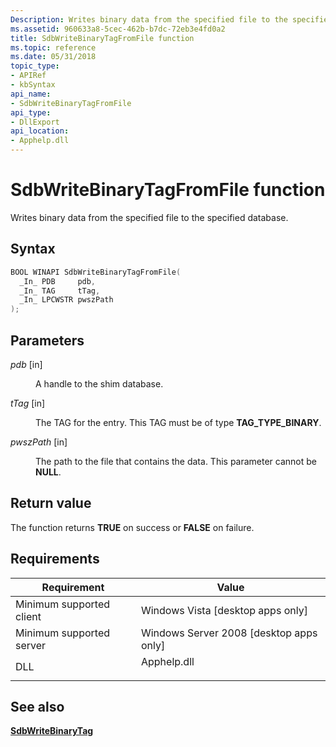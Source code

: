 ```yaml
---
Description: Writes binary data from the specified file to the specified database.
ms.assetid: 960633a8-5cec-462b-b7dc-72eb3e4fd0a2
title: SdbWriteBinaryTagFromFile function
ms.topic: reference
ms.date: 05/31/2018
topic_type: 
- APIRef
- kbSyntax
api_name: 
- SdbWriteBinaryTagFromFile
api_type: 
- DllExport
api_location: 
- Apphelp.dll
---
```


# SdbWriteBinaryTagFromFile function

Writes binary data from the specified file to the specified database.

## Syntax


```C++
BOOL WINAPI SdbWriteBinaryTagFromFile(
  _In_ PDB     pdb,
  _In_ TAG     tTag,
  _In_ LPCWSTR pwszPath
);
```



## Parameters

<dl> <dt>

*pdb* \[in\]
</dt> <dd>

A handle to the shim database.

</dd> <dt>

*tTag* \[in\]
</dt> <dd>

The TAG for the entry. This TAG must be of type **TAG\_TYPE\_BINARY**.

</dd> <dt>

*pwszPath* \[in\]
</dt> <dd>

The path to the file that contains the data. This parameter cannot be **NULL**.

</dd> </dl>

## Return value

The function returns **TRUE** on success or **FALSE** on failure.

## Requirements



| Requirement | Value |
|-------------------------------------|----------------------------------------------------------------------------------------|
| Minimum supported client<br/> | Windows Vista \[desktop apps only\]<br/>                                         |
| Minimum supported server<br/> | Windows Server 2008 \[desktop apps only\]<br/>                                   |
| DLL<br/>                      | <dl> <dt>Apphelp.dll</dt> </dl> |



## See also

<dl> <dt>

[**SdbWriteBinaryTag**](sdbwritebinarytag.md)
</dt> </dl>

 

 




